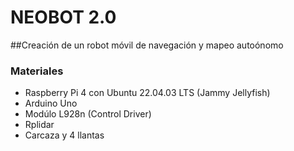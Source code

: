  # NEOBOT 2.0
 ##Creación de un robot móvil de navegación y mapeo autoónomo
### Materiales
 - Raspberry Pi 4 con Ubuntu 22.04.03 LTS (Jammy Jellyfish)
 - Arduino Uno
 - Modúlo L928n (Control Driver)
 - Rplidar
 - Carcaza y 4 llantas
